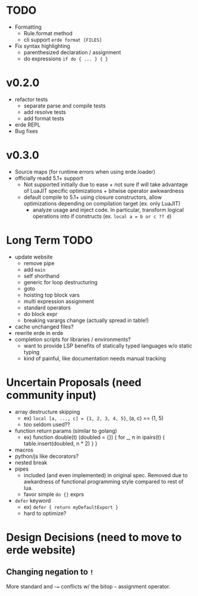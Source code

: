 # TODO

- Formatting
  - Rule.format method
  - cli support `erde format [FILES]`
- Fix syntax highlighting
  - parenthesized declaration / assignment
  - do expressions `if do { ... } { }`

# v0.2.0

- refactor tests
  - separate parse and compile tests
  - add resolve tests
  - add format tests
- erde REPL
- Bug fixes

# v0.3.0

- Source maps (for runtime errors when using erde.loader)
- officially readd 5.1+ support
  - Not supported initially due to ease + not sure if will take advantage of
    LuaJIT specific optimizations + bitwise operator awkwardness
  - default compile to 5.1+ using closure constructors, allow optimizations 
    depending on compilation target (ex. only LuaJIT)
    - analyze usage and inject code. In particular, transform logical operations 
      into if constructs (ex. `local a = b or c ?? d`)

# Long Term TODO

- update website
  - remove pipe
  - add `main`
  - self shorthand
  - generic for loop destructuring
  - goto
  - hoisting top block vars
  - multi expression assignment
  - standard operators
  - do block expr
  - breaking varargs change (actually spread in table!)
- cache unchanged files?
- rewrite erde in erde
- completion scripts for libraries / environments?
  - want to provide LSP benefits of statically typed languages w/o static typing
  - kind of painful, like documentation needs manual tracking

# Uncertain Proposals (need community input)

- array destructure skipping
  - ex) `local [a, ..., c] = {1, 2, 3, 4, 5}`, (a, c) == (1, 5)
  - too seldom used??
- function return params (similar to golang)
  - ex) function double(t) (doubled = {}) {
          for _, n in ipairs(t) {
            table.insert(doubled, n * 2)
          }
        }
- macros
- python/js like decorators?
- nested break
- pipes
  - included (and even implemented) in original spec. Removed due to awkardness
    of functional programming style compared to rest of lua.
  - favor simple `do {}` exprs
- `defer` keyword
  - ex) `defer { return myDefaultExport }`
  - hard to optimize?

# Design Decisions (need to move to erde website)

## Changing negation to `!`

More standard and `~=` conflicts w/ the bitop `~` assignment operator.
